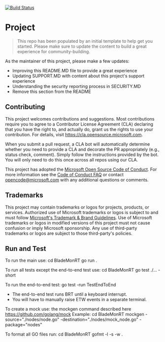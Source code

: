 [![Build Status](https://dev.azure.com/BladeMonRTPipelines/BladeMonRT/_apis/build/status/microsoft.BladeMonRT?branchName=main)](https://dev.azure.com/BladeMonRTPipelines/BladeMonRT/_build/latest?definitionId=1&branchName=main)

# Project

> This repo has been populated by an initial template to help get you started. Please
> make sure to update the content to build a great experience for community-building.

As the maintainer of this project, please make a few updates:

- Improving this README.MD file to provide a great experience
- Updating SUPPORT.MD with content about this project's support experience
- Understanding the security reporting process in SECURITY.MD
- Remove this section from the README

## Contributing

This project welcomes contributions and suggestions.  Most contributions require you to agree to a
Contributor License Agreement (CLA) declaring that you have the right to, and actually do, grant us
the rights to use your contribution. For details, visit https://cla.opensource.microsoft.com.

When you submit a pull request, a CLA bot will automatically determine whether you need to provide
a CLA and decorate the PR appropriately (e.g., status check, comment). Simply follow the instructions
provided by the bot. You will only need to do this once across all repos using our CLA.

This project has adopted the [Microsoft Open Source Code of Conduct](https://opensource.microsoft.com/codeofconduct/).
For more information see the [Code of Conduct FAQ](https://opensource.microsoft.com/codeofconduct/faq/) or
contact [opencode@microsoft.com](mailto:opencode@microsoft.com) with any additional questions or comments.

## Trademarks

This project may contain trademarks or logos for projects, products, or services. Authorized use of Microsoft 
trademarks or logos is subject to and must follow 
[Microsoft's Trademark & Brand Guidelines](https://www.microsoft.com/en-us/legal/intellectualproperty/trademarks/usage/general).
Use of Microsoft trademarks or logos in modified versions of this project must not cause confusion or imply Microsoft sponsorship.
Any use of third-party trademarks or logos are subject to those third-party's policies.

## Run and Test
To run the main use:
cd BladeMonRT
go run .

To run all tests except the end-to-end test use:
cd BladeMonRT
go test ./... -short

To run the end-to-end test:
go test -run TestEndToEnd
* The end-to-end test runs BRT until a keyboard interrupt.
* You will have to manually raise ETW events in a separate terminal.


To create a mock use:
the mockgen command described here https://github.com/golang/mock
    Example: 
    cd BladeMonRT
    mockgen -source="./nodes/node.go" -destination="./nodes/mock_node.go" -package="nodes"

To format all GO files run:
cd BladeMonRT
gofmt -l -s -w .